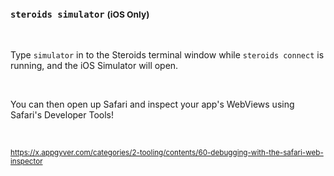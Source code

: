###  `steroids simulator` <small>(iOS Only)</small>

<br>

Type `simulator` in to the Steroids terminal window while `steroids connect` is running, and the iOS Simulator will open.

<br>

You can then open up Safari and inspect your app's WebViews using Safari's Developer Tools!

<br>

<small>https://x.appgyver.com/categories/2-tooling/contents/60-debugging-with-the-safari-web-inspector</small>